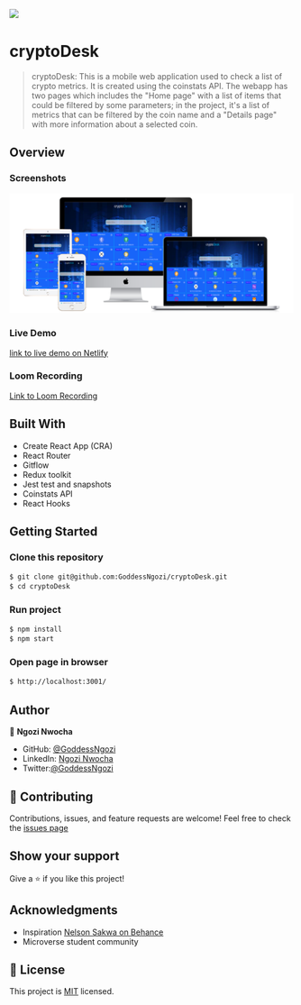 ![](https://img.shields.io/badge/Microverse-blueviolet)

# cryptoDesk

> cryptoDesk: This is a mobile web application used to check a list of crypto metrics. It is created using the coinstats API. The webapp has two pages which includes the "Home page" with a list of items that could be filtered by some parameters; in the project, it's a list of metrics that can be filtered by the coin name and a "Details page" with more information about a selected coin.

## Overview

### Screenshots

![](./src/assets/all-devices-white.png)

### Live Demo

[link to live demo on Netlify](https://ngozi-cryptodesk.netlify.app)

### Loom Recording

[Link to Loom Recording](https://loom.com/share/fe034a53dc02467ab1c79b1810151ba5)

## Built With

- Create React App (CRA)
- React Router
- Gitflow
- Redux toolkit
- Jest test and snapshots
- Coinstats API
- React Hooks

## Getting Started

### Clone this repository

```bash
$ git clone git@github.com:GoddessNgozi/cryptoDesk.git
$ cd cryptoDesk
```

### Run project

```bash
$ npm install
$ npm start
```

### Open page in browser

```bash
$ http://localhost:3001/
```

## Author

👤 **Ngozi Nwocha**

- GitHub: [@GoddessNgozi](https://github.com/GoddessNgozi)
- LinkedIn: [Ngozi Nwocha](https://www.linkedin.com/in/NgoziNwocha/)
- Twitter:[@GoddessNgozi](https://twitter.com/GoddessNgozi)

## 🤝 Contributing

Contributions, issues, and feature requests are welcome!
Feel free to check the [issues page](https://github.com/GoddessNgozi/cryptoDesk/issues)

## Show your support

Give a ⭐️ if you like this project!

## Acknowledgments

- Inspiration [Nelson Sakwa on Behance](https://www.behance.net/sakwadesignstudio)
- Microverse student community

## 📝 License

This project is [MIT](./MIT.md) licensed.